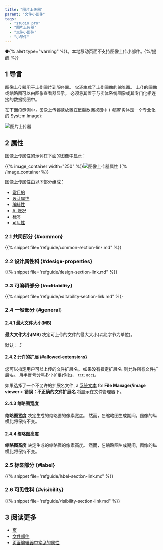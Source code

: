 ```yaml
---
title: "图片上传器"
parent: "文件小部件"
tags:
  - "studio pro"
  - "图片上传器"
  - "文件小部件"
  - "小部件"
---
```


●{% alert type="warning" %}}。本地移动页面不支持图像上传小部件。{%/提醒 %}}

## 1 导言

图像上传器用于上传图片到服务器。 它还生成了上传图像的缩略图。 上传的图像或缩略图可以由图像查看器显示。 必须将其置于与实体系统图像或其专门化相连接的数据视图中。

在下面的示例中，图像上传器被放置在嵌套数据视图中 ( *配置* 实体是一个专业化的 System.Image):

![图片上传器](attachments/file-widgets/image-uploader.png)

## 2 属性

图像上传属性的示例在下面的图像中显示：

{{% image_container width="250" %}}![图像上传器属性](attachments/file-widgets/image-uploader-properties.png)
{{% /image_container %}}

图像上传属性由以下部分组成：

* [常用的](#common)
* [设计属性](#design-properties)
* [编辑性](#editability)
* [A. 概况](#general)
* [标签](#label)
* [可见性](#visibility)

### 2.1 共同部分 {#common}

{{% snippet file="refguide/common-section-link.md" %}}

### 2.2 设计属性科 {#design-properties}

{{% snippet file="refguide/design-section-link.md" %}}

### 2.3 可编辑部分 {#editability}

{{% snippet file="refguide/editability-section-link.md" %}}

### 2.4 一般部分 {#general}

#### 2.4.1 最大文件大小(MB)

**最大文件大小(MB)** 决定可上传的文件的最大大小(以兆字节为单位)。

默认： *5*

#### 2.4.2 允许的扩展 {#allowed-extensions}

您可以指定用户可以上传的文件扩展名。 如果没有指定扩展名, 则允许所有文件扩展名。 用半冒号分隔多个扩展(例如， `txt;doc`)。

如果选择了一个不允许的扩展名文件, a [系统文本](system-texts) for **File Manager/image viewer** > **错误：不正确的文件扩展名** 将显示在文件管理器下。

#### 2.4.3 缩略图宽度

**缩略图宽度** 决定生成的缩略图的像素宽度。 然而，在缩略图生成期间，图像的纵横比将保持不变。

#### 2.4.4 缩略图高度

**缩略图高度** 决定生成的缩略图的像素高度。 然而，在缩略图生成期间，图像的纵横比将保持不变。

### 2.5 标签部分 {#label}

{{% snippet file="refguide/label-section-link.md" %}}

### 2.6 可见性科 {#visibility}

{{% snippet file="refguide/visibility-section-link.md" %}}

## 3 阅读更多

* [页](page)
* [文件部件](文件小部件)
* [页面编辑器中常见的属性](common-widget-properties)
